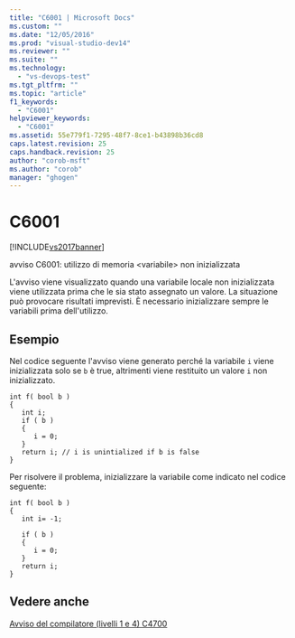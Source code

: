 ```yaml
---
title: "C6001 | Microsoft Docs"
ms.custom: ""
ms.date: "12/05/2016"
ms.prod: "visual-studio-dev14"
ms.reviewer: ""
ms.suite: ""
ms.technology: 
  - "vs-devops-test"
ms.tgt_pltfrm: ""
ms.topic: "article"
f1_keywords: 
  - "C6001"
helpviewer_keywords: 
  - "C6001"
ms.assetid: 55e779f1-7295-48f7-8ce1-b43898b36cd8
caps.latest.revision: 25
caps.handback.revision: 25
author: "corob-msft"
ms.author: "corob"
manager: "ghogen"
---
```

# C6001
[!INCLUDE[vs2017banner](../code-quality/includes/vs2017banner.md)]

avviso C6001: utilizzo di memoria \<variabile\> non inizializzata  
  
 L'avviso viene visualizzato quando una variabile locale non inizializzata viene utilizzata prima che le sia stato assegnato un valore.  La situazione può provocare risultati imprevisti.  È necessario inizializzare sempre le variabili prima dell'utilizzo.  
  
## Esempio  
 Nel codice seguente l'avviso viene generato perché la variabile `i` viene inizializzata solo se `b` è true, altrimenti viene restituito un valore `i` non inizializzato.  
  
```  
int f( bool b )  
{  
   int i;  
   if ( b )  
   {  
      i = 0;  
   }  
   return i; // i is unintialized if b is false  
}  
```  
  
 Per risolvere il problema, inizializzare la variabile come indicato nel codice seguente:  
  
```  
int f( bool b )  
{  
   int i= -1;  
  
   if ( b )  
   {  
      i = 0;  
   }  
   return i;  
}  
```  
  
## Vedere anche  
 [Avviso del compilatore \(livelli 1 e 4\) C4700](/visual-cpp/error-messages/compiler-warnings/compiler-warning-level-1-and-level-4-c4700)